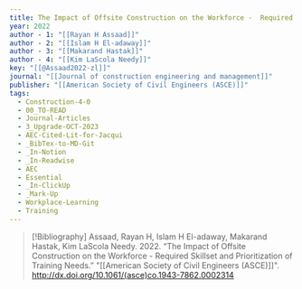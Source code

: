 ```yaml
---
title: The Impact of Offsite Construction on the Workforce -  Required Skillset and Prioritization of Training Needs
year: 2022
author - 1: "[[Rayan H Assaad]]"
author - 2: "[[Islam H El-adaway]]"
author - 3: "[[Makarand Hastak]]"
author - 4: "[[Kim LaScola Needy]]"
key: "[[@Assaad2022-zl]]"
journal: "[[Journal of construction engineering and management]]"
publisher: "[[American Society of Civil Engineers (ASCE)]]"
tags:
  - Construction-4-0
  - 00_TO-READ
  - Journal-Articles
  - 3_Upgrade-OCT-2023
  - AEC-Cited-Lit-for-Jacqui
  - _BibTex-to-MD-Git
  - _In-Notion
  - _In-Readwise
  - AEC
  - Essential
  - _In-ClickUp
  - _Mark-Up
  - Workplace-Learning
  - Training
---
```


> [!Bibliography]
> Assaad, Rayan H, Islam H El-adaway, Makarand Hastak, Kim LaScola Needy. 2022. “The Impact of Offsite Construction on the Workforce -  Required Skillset and Prioritization of Training Needs.” "[[American Society of Civil Engineers (ASCE)]]". http://dx.doi.org/10.1061/(asce)co.1943-7862.0002314